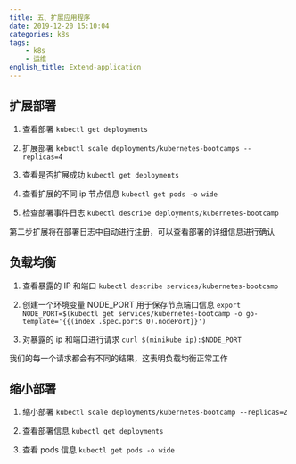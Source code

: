 ```yaml
---
title: 五、扩展应用程序
date: 2019-12-20 15:10:04
categories: k8s
tags:
    - k8s
    - 运维
english_title: Extend-application
---
```


## 扩展部署

1. 查看部署
`kubectl get deployments`

2. 扩展部署
`kebuctl scale deployments/kubernetes-bootcamps --replicas=4`

3. 查看是否扩展成功
`kubectl get deployments`

4. 查看扩展的不同 ip 节点信息
`kubectl get pods -o wide`

5. 检查部署事件日志
`kubectl describe deployments/kubernetes-bootcamp`

第二步扩展将在部署日志中自动进行注册，可以查看部署的详细信息进行确认

## 负载均衡

1. 查看暴露的 IP 和端口
`kubectl describe services/kubernetes-bootcamp`

2. 创建一个环境变量 NODE_PORT 用于保存节点端口信息
`export NODE_PORT=$(kubectl get services/kubernetes-bootcamp -o go-template='{{(index .spec.ports 0).nodePort}}')`

3. 对暴露的 ip 和端口进行请求
`curl $(minikube ip):$NODE_PORT`

我们的每一个请求都会有不同的结果，这表明负载均衡正常工作

## 缩小部署

1. 缩小部署
`kubectl scale deployments/kubernetes-bootcamp --replicas=2`

2. 查看部署信息
`kubectl get deployments`

3. 查看 pods 信息
`kubectl get pods -o wide`
